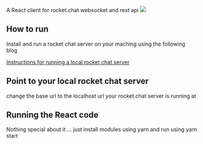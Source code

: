 A React client for rocket.chat websocket and rest api
![](Demo.gif)

## How to run

Install and run a rocket chat server on your maching using the following blog

[Instructions for running a local rocket chat server](https://codingshogun.com/connect-to-rocket-chat-server-using-react-part-1/)

## Point to your local rocket chat server

change the base url to the localhost url your rocket.chat server is running at

## Running the React code

Nothing special about it ... just install modules using yarn and run using yarn start
